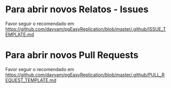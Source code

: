 Para abrir novos Relatos - Issues
========================

Favor seguir o recomendado em https://github.com/davyam/pgEasyReplication/blob/master/.github/ISSUE_TEMPLATE.md


Para abrir novos Pull Requests
==============================

Favor seguir o recomendado em https://github.com/davyam/pgEasyReplication/blob/master/.github/PULL_REQUEST_TEMPLATE.md
